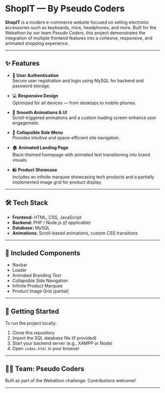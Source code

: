 # ShopIT — By Pseudo Coders

**ShopIT** is a modern e-commerce website focused on selling electronic accessories such as keyboards, mice, headphones, and more. Built for the Webathon by our team *Pseudo Coders*, this project demonstrates the integration of multiple frontend features into a cohesive, responsive, and animated shopping experience.

---

## ✨ Features

- 🔐 **User Authentication**  
  Secure user registration and login using MySQL for backend and password storage.

- 💻 **Responsive Design**  
  Optimized for all devices — from desktops to mobile phones.

- 🎨 **Smooth Animations & UI**  
  Scroll-triggered animations and a custom loading screen enhance user engagement.

- 📂 **Collapsible Side Menu**  
  Provides intuitive and space-efficient site navigation.

- 🏠 **Animated Landing Page**  
  Black-themed homepage with animated text transitioning into brand visuals.

- 🛍️ **Product Showcase**  
  Includes an infinite marquee showcasing tech products and a partially implemented image grid for product display.

---

## 🛠️ Tech Stack

- **Frontend:** HTML, CSS, JavaScript  
- **Backend:** PHP / Node.js *(if applicable)*  
- **Database:** MySQL  
- **Animations:** Scroll-based animations, custom CSS transitions

---

## 📁 Included Components

- Navbar
- Loader
- Animated Branding Text
- Collapsible Side Navigation
- Infinite Product Marquee
- Product Image Grid (partial)

---

## 🚀 Getting Started

To run the project locally:

1. Clone this repository
2. Import the SQL database file (if provided)
3. Start your backend server (e.g., XAMPP or Node)
4. Open `index.html` in your browser

---

## 👨‍💻 Team: Pseudo Coders

Built as part of the Webathon challenge. Contributions welcome!

---


